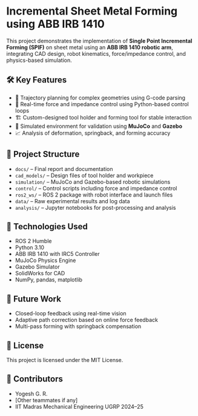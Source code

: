 # Incremental Sheet Metal Forming using ABB IRB 1410

This project demonstrates the implementation of **Single Point Incremental Forming (SPIF)** on sheet metal using an **ABB IRB 1410 robotic arm**, integrating CAD design, robot kinematics, force/impedance control, and physics-based simulation.

## 🛠️ Key Features

- 🎯 Trajectory planning for complex geometries using G-code parsing
- 🤖 Real-time force and impedance control using Python-based control loops
- 🏗️ Custom-designed tool holder and forming tool for stable interaction
- 🧪 Simulated environment for validation using **MuJoCo** and **Gazebo**
- 📈 Analysis of deformation, springback, and forming accuracy

## 📁 Project Structure

- `docs/` – Final report and documentation
- `cad_models/` – Design files of tool holder and workpiece
- `simulation/` – MuJoCo and Gazebo-based robotic simulations
- `control/` – Control scripts including force and impedance control
- `ros2_ws/` – ROS 2 package with robot interface and launch files
- `data/` – Raw experimental results and log data
- `analysis/` – Jupyter notebooks for post-processing and analysis

## 🧰 Technologies Used

- ROS 2 Humble
- Python 3.10
- ABB IRB 1410 with IRC5 Controller
- MuJoCo Physics Engine
- Gazebo Simulator
- SolidWorks for CAD
- NumPy, pandas, matplotlib

## 🧪 Future Work

- Closed-loop feedback using real-time vision
- Adaptive path correction based on online force feedback
- Multi-pass forming with springback compensation

## 📄 License

This project is licensed under the MIT License.

## 👥 Contributors

- Yogesh G. R.
- [Other teammates if any]
- IIT Madras Mechanical Engineering UGRP 2024–25
